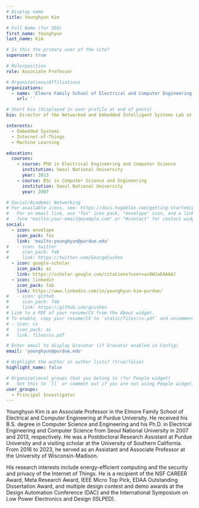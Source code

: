 ```yaml
---
# Display name
title: Younghyun Kim

# Full Name (for SEO)
first_name: Younghyun
last_name: Kim

# Is this the primary user of the site?
superuser: true

# Role/position
role: Associate Professor

# Organizations/Affiliations
organizations:
  - name: 'Elmore Family School of Electrical and Computer Engineering'
    url: ''

# Short bio (displayed in user profile at end of posts)
bio: Director of the Networked and Embedded Intelligent Systems Lab at Purdue University

interests:
  - Embedded Systems
  - Internet-of-Things
  - Machine Learning

education:
  courses:
    - course: PhD in Electrical Engineering and Computer Science
      institution: Seoul National University
      year: 2013
    - course: BSc in Computer Science and Engineering
      institution: Seoul National University
      year: 2007

# Social/Academic Networking
# For available icons, see: https://docs.hugoblox.com/getting-started/page-builder/#icons
#   For an email link, use "fas" icon pack, "envelope" icon, and a link in the
#   form "mailto:your-email@example.com" or "#contact" for contact widget.
social:
  - icon: envelope
    icon_pack: fas
    link: 'mailto:younghyun@purdue.edu'
#   - icon: twitter
#     icon_pack: fab
#     link: https://twitter.com/GeorgeCushen
  - icon: google-scholar
    icon_pack: ai
    link: https://scholar.google.com/citations?user=ac0WJaEAAAAJ
  - icon: linkedin
    icon_pack: fab
    link: https://www.linkedin.com/in/younghyun-kim-purdue/
#   - icon: github
#     icon_pack: fab
#     link: https://github.com/gcushen
# Link to a PDF of your resume/CV from the About widget.
# To enable, copy your resume/CV to `static/files/cv.pdf` and uncomment the lines below.
# - icon: cv
#   icon_pack: ai
#   link: files/cv.pdf

# Enter email to display Gravatar (if Gravatar enabled in Config)
email: 'younghyun@purdue.edu'

# Highlight the author in author lists? (true/false)
highlight_name: false

# Organizational groups that you belong to (for People widget)
#   Set this to `[]` or comment out if you are not using People widget.
user_groups:
  - Principal Investigator
---
```


Younghyun Kim is an Associate Professor in the Elmore Family School of Electrical and Computer Engineering at Purdue University. He received his B.S. degree in Computer Science and Engineering and his Ph.D. in Electrical Engineering and Computer Science from Seoul National University in 2007 and 2013, respectively. He was a Postdoctoral Research Assistant at Purdue University and a visiting scholar at the University of Southern California. From 2016 to 2023, he served as an Assistant and Associate Professor at the University of Wisconsin-Madison.

His research interests include energy-efficient computing and the security and privacy of the Internet of Things. He is a recipient of the NSF CAREER Award, Meta Research Award, IEEE Micro Top Pick, EDAA Outstanding Dissertation Award, and multiple design contest and demo awards at the Design Automation Conference (DAC) and the International Symposium on Low Power Electronics and Design (ISLPED).
